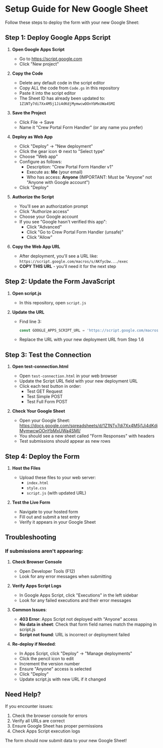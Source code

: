 # Setup Guide for New Google Sheet

Follow these steps to deploy the form with your new Google Sheet:

## Step 1: Deploy Google Apps Script

1. **Open Google Apps Script**
   - Go to https://script.google.com
   - Click "New project"

2. **Copy the Code**
   - Delete any default code in the script editor
   - Copy ALL the code from `Code.gs` in this repository
   - Paste it into the script editor
   - The Sheet ID has already been updated to: `1Z1NTy7di7Xx4M5j1Ji4dKdjMymwcwOOnYbMxUWa4SMI`

3. **Save the Project**
   - Click File → Save
   - Name it "Crew Portal Form Handler" (or any name you prefer)

4. **Deploy as Web App**
   - Click "Deploy" → "New deployment"
   - Click the gear icon ⚙️ next to "Select type"
   - Choose "Web app"
   - Configure as follows:
     - Description: "Crew Portal Form Handler v1"
     - Execute as: **Me** (your email)
     - Who has access: **Anyone** (IMPORTANT: Must be "Anyone" not "Anyone with Google account")
   - Click "Deploy"

5. **Authorize the Script**
   - You'll see an authorization prompt
   - Click "Authorize access"
   - Choose your Google account
   - If you see "Google hasn't verified this app":
     - Click "Advanced"
     - Click "Go to Crew Portal Form Handler (unsafe)"
     - Click "Allow"

6. **Copy the Web App URL**
   - After deployment, you'll see a URL like:
     `https://script.google.com/macros/s/AKfycbw.../exec`
   - **COPY THIS URL** - you'll need it for the next step

## Step 2: Update the Form JavaScript

1. **Open script.js**
   - In this repository, open `script.js`

2. **Update the URL**
   - Find line 3:
     ```javascript
     const GOOGLE_APPS_SCRIPT_URL = 'https://script.google.com/macros/s/AKfycbxVwN3YWvxoXmYh1Qt34-wgzuF9HKVCDYa80jv0dct_-Cfej0Lt9-yA7LiwMr0KGCs5/exec';
     ```
   - Replace the URL with your new deployment URL from Step 1.6

## Step 3: Test the Connection

1. **Open test-connection.html**
   - Open `test-connection.html` in your web browser
   - Update the Script URL field with your new deployment URL
   - Click each test button in order:
     - Test GET Request
     - Test Simple POST
     - Test Full Form POST

2. **Check Your Google Sheet**
   - Open your Google Sheet: https://docs.google.com/spreadsheets/d/1Z1NTy7di7Xx4M5j1Ji4dKdjMymwcwOOnYbMxUWa4SMI/
   - You should see a new sheet called "Form Responses" with headers
   - Test submissions should appear as new rows

## Step 4: Deploy the Form

1. **Host the Files**
   - Upload these files to your web server:
     - `index.html`
     - `style.css`
     - `script.js` (with updated URL)

2. **Test the Live Form**
   - Navigate to your hosted form
   - Fill out and submit a test entry
   - Verify it appears in your Google Sheet

## Troubleshooting

### If submissions aren't appearing:

1. **Check Browser Console**
   - Open Developer Tools (F12)
   - Look for any error messages when submitting

2. **Verify Apps Script Logs**
   - In Google Apps Script, click "Executions" in the left sidebar
   - Look for any failed executions and their error messages

3. **Common Issues**:
   - **403 Error**: Apps Script not deployed with "Anyone" access
   - **No data in sheet**: Check that form field names match the mapping in script.js
   - **Script not found**: URL is incorrect or deployment failed

4. **Re-deploy if Needed**:
   - In Apps Script, click "Deploy" → "Manage deployments"
   - Click the pencil icon to edit
   - Increment the version number
   - Ensure "Anyone" access is selected
   - Click "Deploy"
   - Update script.js with new URL if it changed

## Need Help?

If you encounter issues:
1. Check the browser console for errors
2. Verify all URLs are correct
3. Ensure Google Sheet has proper permissions
4. Check Apps Script execution logs

The form should now submit data to your new Google Sheet!